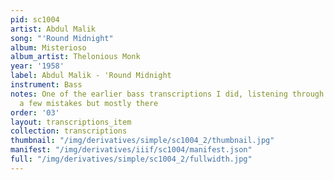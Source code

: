 ```yaml
---
pid: sc1004
artist: Abdul Malik
song: "'Round Midnight"
album: Misterioso
album_artist: Thelonious Monk
year: '1958'
label: Abdul Malik - 'Round Midnight
instrument: Bass
notes: One of the earlier bass transcriptions I did, listening through again, there's
  a few mistakes but mostly there
order: '03'
layout: transcriptions_item
collection: transcriptions
thumbnail: "/img/derivatives/simple/sc1004_2/thumbnail.jpg"
manifest: "/img/derivatives/iiif/sc1004/manifest.json"
full: "/img/derivatives/simple/sc1004_2/fullwidth.jpg"
---
```

